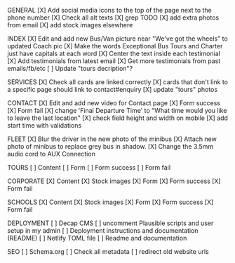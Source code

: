 GENERAL
[X] Add social media icons to the top of the page next to the phone number
[X] Check all alt texts
[X] grep TODO
[X] add extra photos from email
[X] add stock images elsewhere

INDEX
[X] Edit and add new Bus/Van picture near "We've got the wheels" to updated Coach pic
[X] Make the words Exceptional Bus Tours and Charter just have capitals at each word
[X] Center the text inside each testimonial
[X] Add testimonials from latest email
[X] Get more testimonials from past emails/fb/etc
[ ] Update "tours decription"?

SERVICES
[X] Check all cards are linked correctly
[X] cards that don't link to a specific page should link to contact#enquiry
[X] update "tours" photos

CONTACT
[X] Edit and add new video for Contact page
[X] Form success
[X] Form fail
[X] change 'Final Departure Time' to "What time would you like to leave the last location"
[X] check field height and width on mobile
[X] add start time with validations

FLEET
[X] Blur the driver in the new photo of the minibus
[X] Attach new photo of minibus to replace grey bus in shadow.
[X] Change the 3.5mm audio cord to AUX Connection

TOURS
[ ] Content
[ ] Form
[ ] Form success
[ ] Form fail

CORPORATE
[X] Content
[X] Stock images
[X] Form
[X] Form success
[X] Form fail

SCHOOLS
[X] Content
[X] Stock images
[X] Form
[X] Form success
[X] Form fail

DEPLOYMENT
[ ] Decap CMS
[ ] uncomment Plausible scripts and user setup in my admin
[ ] Deployment instructions and documentation (README)
[ ] Netlify TOML file
[ ] Readme and documentation

SEO
[ ] Schema.org
[ ] Check all metadata
[ ] redirect old website urls
